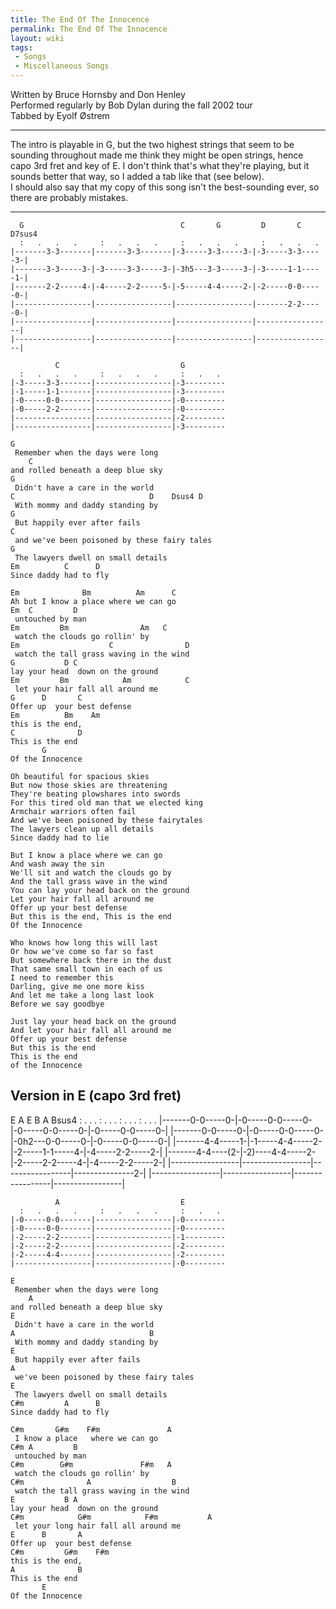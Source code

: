 ```yaml
---
title: The End Of The Innocence
permalink: The End Of The Innocence
layout: wiki
tags:
 - Songs
 - Miscellaneous Songs
---
```


Written by Bruce Hornsby and Don Henley  
Performed regularly by Bob Dylan during the fall 2002 tour  
Tabbed by Eyolf Østrem

* * * * *

The intro is playable in G, but the two highest strings that seem to be
sounding throughout made me think they might be open strings, hence capo
3rd fret and key of E. I don't think that's what they're playing, but it
sounds better that way, so I added a tab like that (see below).  
I should also say that my copy of this song isn't the best-sounding
ever, so there are probably mistakes.

* * * * *

      G                                   C       G         D       C    D7sus4
      :   .   .   .     :   .   .   .     :   .   .   .     :   .   .   .
    |-------3-3-------|-------3-3-------|-3-----3-3-----3-|-3-----3-3-----3-|
    |-------3-3-----3-|-3-----3-3-----3-|-3h5---3-3-----3-|-3-----1-1-----1-|
    |-------2-2-----4-|-4-----2-2-----5-|-5-----4-4-----2-|-2-----0-0-----0-|
    |-----------------|-----------------|-----------------|-------2-2-----0-|
    |-----------------|-----------------|-----------------|-----------------|
    |-----------------|-----------------|-----------------|-----------------|

              C                           G
      :   .   .   .     :   .   .   .     :   .   .
    |-3-----3-3-------|-----------------|-3---------
    |-1-----1-1-------|-----------------|-3---------
    |-0-----0-0-------|-----------------|-0---------
    |-0-----2-2-------|-----------------|-0---------
    |-----------------|-----------------|-2---------
    |-----------------|-----------------|-3---------

    G
     Remember when the days were long
        C
    and rolled beneath a deep blue sky
    G
     Didn't have a care in the world
    C                              D    Dsus4 D
     With mommy and daddy standing by
    G
     But happily ever after fails
    C
     and we've been poisoned by these fairy tales
    G
     The lawyers dwell on small details
    Em          C      D
    Since daddy had to fly

    Em              Bm          Am      C
    Ah but I know a place where we can go
    Em  C         D
     untouched by man
    Em         Bm                Am   C
     watch the clouds go rollin' by
    Em                    C                D
     watch the tall grass waving in the wind
    G           D C
    lay your head  down on the ground
    Em         Bm            Am            C
     let your hair fall all around me
    G      D       C
    Offer up  your best defense
    Em          Bm    Am
    this is the end,
    C              D
    This is the end
           G
    Of the Innocence

    Oh beautiful for spacious skies
    But now those skies are threatening
    They're beating plowshares into swords
    For this tired old man that we elected king
    Armchair warriors often fail
    And we've been poisoned by these fairytales
    The lawyers clean up all details
    Since daddy had to lie

    But I know a place where we can go
    And wash away the sin
    We'll sit and watch the clouds go by
    And the tall grass wave in the wind
    You can lay your head back on the ground
    Let your hair fall all around me
    Offer up your best defense
    But this is the end, This is the end
    Of the Innocence

    Who knows how long this will last
    Or how we've come so far so fast
    But somewhere back there in the dust
    That same small town in each of us
    I need to remember this
    Darling, give me one more kiss
    And let me take a long last look
    Before we say goodbye

    Just lay your head back on the ground
    And let your hair fall all around me
    Offer up your best defense
    But this is the end
    This is the end
    of the Innocence

<h2 class="songversion">
Version in E (capo 3rd fret)

</h2>
      E                                   A       E         B       A     Bsus4
      :   .   .   .     :   .   .   .     :   .   .   .     :   .   .   .
    |-------0-0-----0-|-0-----0-0-----0-|-0-----0-0-----0-|-0-----0-0-----0-|
    |-------0-0-----0-|-0-----0-0-----0-|-0h2---0-0-----0-|-0-----0-0-----0-|
    |-------4-4-----1-|-1-----4-4-----2-|-2-----1-1-----4-|-4-----2-2-----2-|
    |-------4-4----(2-|-2)----4-4-----2-|-2-----2-2-----4-|-4-----2-2-----2-|
    |-----------------|-----------------|-----------------|---------------2-|
    |-----------------|-----------------|-----------------|-----------------|

              A                           E
      :   .   .   .     :   .   .   .     :   .   .
    |-0-----0-0-------|-----------------|-0---------
    |-0-----0-0-------|-----------------|-0---------
    |-2-----2-2-------|-----------------|-1---------
    |-2-----2-2-------|-----------------|-2---------
    |-2-----4-4-------|-----------------|-2---------
    |-----------------|-----------------|-0---------

    E
     Remember when the days were long
        A
    and rolled beneath a deep blue sky
    E
     Didn't have a care in the world
    A                              B
     With mommy and daddy standing by
    E
     But happily ever after fails
    A
     we've been poisoned by these fairy tales
    E
     The lawyers dwell on small details
    C#m         A      B
    Since daddy had to fly

    C#m       G#m    F#m               A
     I know a place   where we can go
    C#m A         B
     untouched by man
    C#m        G#m               F#m   A
     watch the clouds go rollin' by
    C#m              A                  B
     watch the tall grass waving in the wind
    E           B A
    lay your head  down on the ground
    C#m            G#m            F#m           A
     let your long hair fall all around me
    E      B       A
    Offer up  your best defense
    C#m         G#m    F#m
    this is the end,
    A              B
    This is the end
           E
    Of the Innocence
